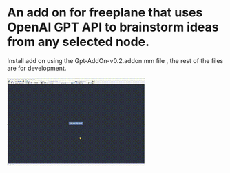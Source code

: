 # An add on for freeplane that uses OpenAI GPT API to brainstorm ideas from any selected node.

Install add on using the Gpt-AddOn-v0.2.addon.mm file , the rest of the files are for development.

![demo](demo/demo.gif)
